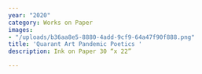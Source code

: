```yaml
---
year: "2020"
category: Works on Paper
images:
- "/uploads/b36aa8e5-8880-4add-9cf9-64a47f90f888.png"
title: 'Quarant Art Pandemic Poetics '
description: Ink on Paper 30 “x 22”

---
```


